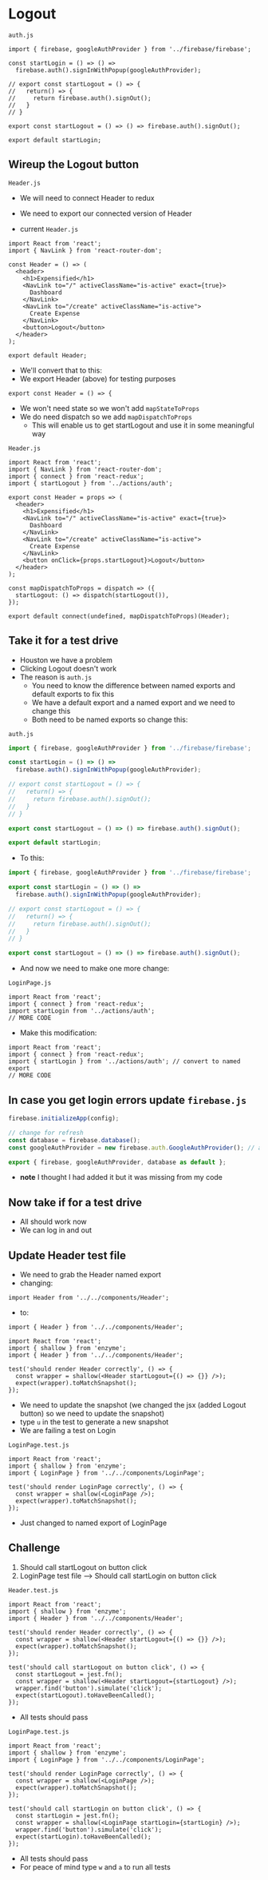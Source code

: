 # Logout
`auth.js`

```
import { firebase, googleAuthProvider } from '../firebase/firebase';

const startLogin = () => () =>
  firebase.auth().signInWithPopup(googleAuthProvider);

// export const startLogout = () => {
//   return() => {
//     return firebase.auth().signOut();
//   }
// }

export const startLogout = () => () => firebase.auth().signOut();

export default startLogin;
```

## Wireup the Logout button
`Header.js`

* We will need to connect Header to redux
* We need to export our connected version of Header

* current `Header.js`

```
import React from 'react';
import { NavLink } from 'react-router-dom';

const Header = () => (
  <header>
    <h1>Expensified</h1>
    <NavLink to="/" activeClassName="is-active" exact={true}>
      Dashboard
    </NavLink>
    <NavLink to="/create" activeClassName="is-active">
      Create Expense
    </NavLink>
    <button>Logout</button>
  </header>
);

export default Header;
```

* We'll convert that to this:
* We export Header (above) for testing purposes

`export const Header = () => {`

* We won't need state so we won't add `mapStateToProps`
* We do need dispatch so we add `mapDispatchToProps`
    - This will enable us to get startLogout and use it in some meaningful way

`Header.js`

```
import React from 'react';
import { NavLink } from 'react-router-dom';
import { connect } from 'react-redux';
import { startLogout } from '../actions/auth';

export const Header = props => (
  <header>
    <h1>Expensified</h1>
    <NavLink to="/" activeClassName="is-active" exact={true}>
      Dashboard
    </NavLink>
    <NavLink to="/create" activeClassName="is-active">
      Create Expense
    </NavLink>
    <button onClick={props.startLogout}>Logout</button>
  </header>
);

const mapDispatchToProps = dispatch => ({
  startLogout: () => dispatch(startLogout()),
});

export default connect(undefined, mapDispatchToProps)(Header);
```

## Take it for a test drive
* Houston we have a problem
* Clicking Logout doesn't work
* The reason is `auth.js`
    - You need to know the difference between named exports and default exports to fix this
    - We have a default export and a named export and we need to change this
    - Both need to be named exports so change this:

`auth.js`

```js
import { firebase, googleAuthProvider } from '../firebase/firebase';

const startLogin = () => () =>
  firebase.auth().signInWithPopup(googleAuthProvider);

// export const startLogout = () => {
//   return() => {
//     return firebase.auth().signOut();
//   }
// }

export const startLogout = () => () => firebase.auth().signOut();

export default startLogin;
```

* To this:

```js
import { firebase, googleAuthProvider } from '../firebase/firebase';

export const startLogin = () => () =>
  firebase.auth().signInWithPopup(googleAuthProvider);

// export const startLogout = () => {
//   return() => {
//     return firebase.auth().signOut();
//   }
// }

export const startLogout = () => () => firebase.auth().signOut();
```

* And now we need to make one more change:

`LoginPage.js`

```
import React from 'react';
import { connect } from 'react-redux';
import startLogin from '../actions/auth';
// MORE CODE
```

* Make this modification:

```
import React from 'react';
import { connect } from 'react-redux';
import { startLogin } from '../actions/auth'; // convert to named export
// MORE CODE
```

## In case you get login errors update `firebase.js`
```js
firebase.initializeApp(config);

// change for refresh
const database = firebase.database();
const googleAuthProvider = new firebase.auth.GoogleAuthProvider(); // add this

export { firebase, googleAuthProvider, database as default };
```

* **note** I thought I had added it but it was missing from my code

## Now take if for a test drive
* All should work now
* We can log in and out

## Update Header test file
* We need to grab the Header named export
* changing:

`import Header from '../../components/Header';`

* to:

`import { Header } from '../../components/Header';`

```
import React from 'react';
import { shallow } from 'enzyme';
import { Header } from '../../components/Header';

test('should render Header correctly', () => {
  const wrapper = shallow(<Header startLogout={() => {}} />);
  expect(wrapper).toMatchSnapshot();
});
```

* We need to update the snapshot (we changed the jsx (added Logout button) so we need to update the snapshot)
* type `u` in the test to generate a new snapshot
* We are failing a test on Login

`LoginPage.test.js`

```
import React from 'react';
import { shallow } from 'enzyme';
import { LoginPage } from '../../components/LoginPage';

test('should render LoginPage correctly', () => {
  const wrapper = shallow(<LoginPage />);
  expect(wrapper).toMatchSnapshot();
});
```

* Just changed to named export of LoginPage

## Challenge
1. Should call startLogout on button click
2. LoginPage test file --> Should call startLogin on button click

`Header.test.js`

```
import React from 'react';
import { shallow } from 'enzyme';
import { Header } from '../../components/Header';

test('should render Header correctly', () => {
  const wrapper = shallow(<Header startLogout={() => {}} />);
  expect(wrapper).toMatchSnapshot();
});

test('should call startLogout on button click', () => {
  const startLogout = jest.fn();
  const wrapper = shallow(<Header startLogout={startLogout} />);
  wrapper.find('button').simulate('click');
  expect(startLogout).toHaveBeenCalled();
});
```

* All tests should pass

`LoginPage.test.js`

```
import React from 'react';
import { shallow } from 'enzyme';
import { LoginPage } from '../../components/LoginPage';

test('should render LoginPage correctly', () => {
  const wrapper = shallow(<LoginPage />);
  expect(wrapper).toMatchSnapshot();
});

test('should call startLogin on button click', () => {
  const startLogin = jest.fn();
  const wrapper = shallow(<LoginPage startLogin={startLogin} />);
  wrapper.find('button').simulate('click');
  expect(startLogin).toHaveBeenCalled();
});
```

* All tests should pass
* For peace of mind type `w` and `a` to run all tests
